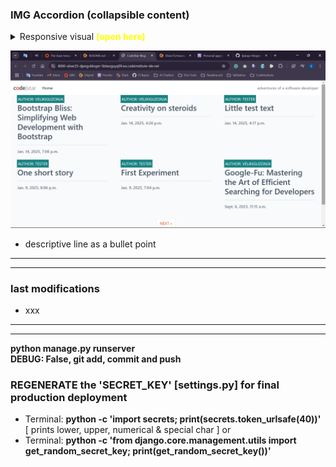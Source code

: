 ### IMG Accordion (collapsible content)
<details>
<summary>Responsive visual <b style="color: yellow;">(open here)</b></summary>  
<!-- Change code from ![Wireframe for site](assets/documentation/wireframe01.webp) -->
<img src="assets/documentation/intro-responsive2.webp">
</details>
  

![Description for image](readme-assets/image13.png)  

- descriptive line as a bullet point
  
---
---

### last modifications
- xxx

---
---

**python manage.py runserver**  
**DEBUG: False, git add, commit and push**
  
  
### REGENERATE the 'SECRET_KEY' [settings.py] for final production deployment
- Terminal: **python -c 'import secrets; print(secrets.token_urlsafe(40))'**  [ prints lower, upper, numerical & special char ]
or  
- Terminal: **python -c 'from django.core.management.utils import get_random_secret_key; print(get_random_secret_key())'**
